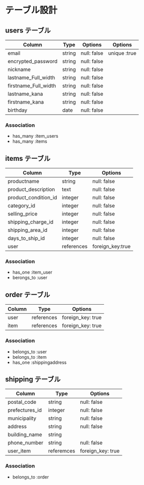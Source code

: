 # テーブル設計

## users テーブル

| Column               | Type     |  Options     |  Options      |
| -------------------  | -------- | ------------ | ------------- |
| email                | string   | null: false  | unique :true  |
| encrypted_password   | string   | null: false  |               |
| nickname             | string   | null: false  |               | 
| lastname_Full_width  | string   | null: false  |               |
| firstname_Full_width | string   | null: false  |               |
| lastname_kana        | string   | null: false  |               |
| firstname_kana       | string   | null: false  |               |
| birthday             | date     | null: false  |               |

### Association

- has_many :item_users
- has_many :items

##  items テーブル

| Column                    | Type               |  Options         |
| --------------------------| ------------------ | ---------------- |
| productname               | string             | null: false      |
| product_description       | text               | null: false      |
| product_condition_id      | integer            | null: false      |
| category_id               | integer            | null: false      |
| selling_price             | integer            | null: false      |
| shipping_charge_id        | integer            | null: false      |
| shipping_area_id          | integer            | null: false      |
| days_to_ship_id           | integer            | null: false      |
| user                      | references         | foreign_key:true |

### Association

- has_one :item_user
- berongs_to :user 



## order テーブル

| Column           | Type               |  Options          |
| -----------------| ------------------ | ----------------- |
| user             | references         | foreign_key: true |
| item             | references         | foreign_key: true |

### Association

- belongs_to :user
- belongs_to :item
- has_one :shippingaddress

## shipping テーブル

| Column           | Type               |  Options          |
| -----------------| ------------------ | ----------------- |
| postal_code      | string             | null: false       |
| prefectures_id   | integer            | null: false       |
| municipality     | string             | null: false       |
| address          | string             | null: false       |
| building_name    | string             |                   |
| phone_number     | string             | null: false       |
| user_item        | referemces         | foreign_key: true |

### Association

- belongs_to :order
